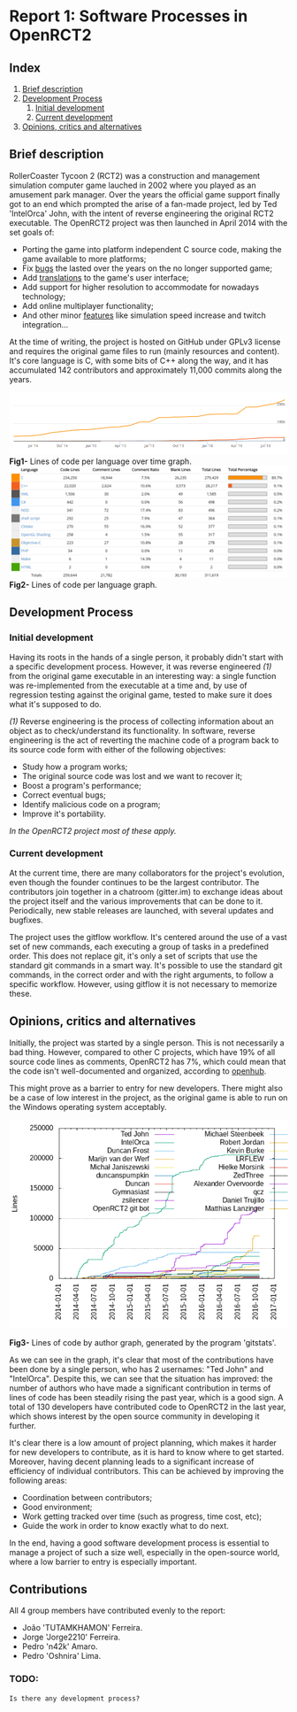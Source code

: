 # Report 1: Software Processes in OpenRCT2

## Index
1. [Brief description](#brief)
2. [Development Process](#development_process)
	1. [Initial development](#initial_development)
	2. [Current development](#current_development)
3. [Opinions, critics and alternatives](#opinions)

## Brief description <a name="brief"></a>
RollerCoaster Tycoon 2 (RCT2) was a construction and management simulation computer game lauched in 2002 where you played as an amusement park manager. Over the years the official game support finally got to an end which prompted the arise of a fan-made project, led by Ted 'IntelOrca' John, with the intent of reverse engineering the original RCT2 executable.
The OpenRCT2 project was then launched in April 2014 with the set goals of:
* Porting the game into platform independent C source code, making the game available to more platforms;
* Fix [bugs][1] the lasted over the years on the no longer supported game;
* Add [translations][2] to the game's user interface;
* Add support for higher resolution to accommodate for nowadays technology;
* Add online multiplayer functionality;
* And other minor [features][3] like simulation speed increase and twitch integration...

[1]: https://github.com/OpenRCT2/OpenRCT2/wiki/Found-bugs-and-limitations-in-RCT2
[2]: https://github.com/OpenRCT2/OpenRCT2/wiki/Language-support
[3]: http://openrct2.org/features

At the time of writing, the project is hosted on GitHub under GPLv3 license and requires the original game files to run (mainly resources and content). It's core language is C, with some bits of C++ along the way, and it has accumulated 142 contributors and approximately 11,000 commits along the years.

![alt tag](https://raw.githubusercontent.com/n42k/OpenRCT2/cd5004fa67ed5e11e02761288cea1c82826622c1/reports/Images/Languages%20Graphical1.png)
**Fig1-** Lines of code per language over time graph.
![alt tag](https://raw.githubusercontent.com/n42k/OpenRCT2/develop/reports/Images/1.png)
**Fig2-** Lines of code per language graph.

## Development Process <a name="development_process"></a>
### Initial development <a name="initial_development"></a>
Having its roots in the hands of a single person, it probably didn't start with a specific development process. However, it was reverse engineered *(1)* from the original game executable in an interesting way: a single function was re-implemented from the executable at a time and, by use of regression testing against the original game, tested to make sure it does what it's supposed to do.


*(1)* Reverse engineering is the process of collecting information about an object as to check/understand its functionality. In software, reverse engineering is the act of reverting the machine code of a program back to its source code form with either of the following objectives:
* Study how a program works;
* The original source code was lost and we want to recover it;
* Boost a program's performance;
* Correct eventual bugs;
* Identify malicious code on a program;
* Improve it's portability.

*In the OpenRCT2 project most of these apply.*


### Current development <a name="current_development"></a>
At the current time, there are many collaborators for the project's evolution, even though the founder continues to be the largest contributor. The contributors join together in a chatroom (gitter.im) to exchange ideas about the project itself and the various improvements that can be done to it.
Periodically, new stable releases are launched, with several updates and bugfixes.

The project uses the gitflow workflow. It's centered around the use of a vast set of new commands, each executing a group of tasks in a predefined order. This does not replace git, it's only a set of scripts that use the standard git commands in a smart way. It's possible to use the standard git commands, in the correct order and with the right arguments, to follow a specific workflow. However, using gitflow it is not necessary to memorize these.

## Opinions, critics and alternatives <a name="opinions"></a>
Initially, the project was started by a single person. This is not necessarily a bad thing. However, compared to other C projects, which have 19% of all source code lines as comments, OpenRCT2 has 7%, which could mean that the code isn't well-documented and organized, according to [openhub](https://www.openhub.net/p/OpenRCT2/factoids#FactoidCommentsVeryLow).

This might prove as a barrier to entry for new developers. There might also be a case of low interest in the project, as the original game is able to run on the Windows operating system acceptably.

![alt tag](Images/lines_of_code_by_author.png)

**Fig3-** Lines of code by author graph, generated by the program 'gitstats'.

As we can see in the graph, it's clear that most of the contributions have been done by a single person, who has 2 usernames: "Ted John" and "IntelOrca". Despite this, we can see that the situation has improved: the number of authors who have made a significant contribution in terms of lines of code has been steadily rising the past year, which is a good sign. A total of 130 developers have contributed code to OpenRCT2 in the last year, which shows interest by the open source community in developing it further.

It's clear there is a low amount of project planning, which makes it harder for new developers to contribute, as it is hard to know where to get started.
Moreover, having decent planning leads to a significant increase of efficiency of individual contributors. This can be achieved by improving the following areas:
* Coordination between contributors;
* Good environment;
* Work getting tracked over time (such as progress, time cost, etc);
* Guide the work in order to know exactly what to do next.

In the end, having a good software development process is essential to manage a project of such a size well, especially in the open-source world, where a low barrier to entry is especially important.

## Contributions
All 4 group members have contributed evenly to the report:

* João 'TUTAMKHAMON' Ferreira.
* Jorge 'Jorge2210' Ferreira.
* Pedro 'n42k' Amaro.
* Pedro 'Oshnira' Lima.

### TODO:
	Is there any development process?

